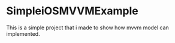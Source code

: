 # SimpleiOSMVVMExample
This is a simple project that i made to show how mvvm model can implemented.
